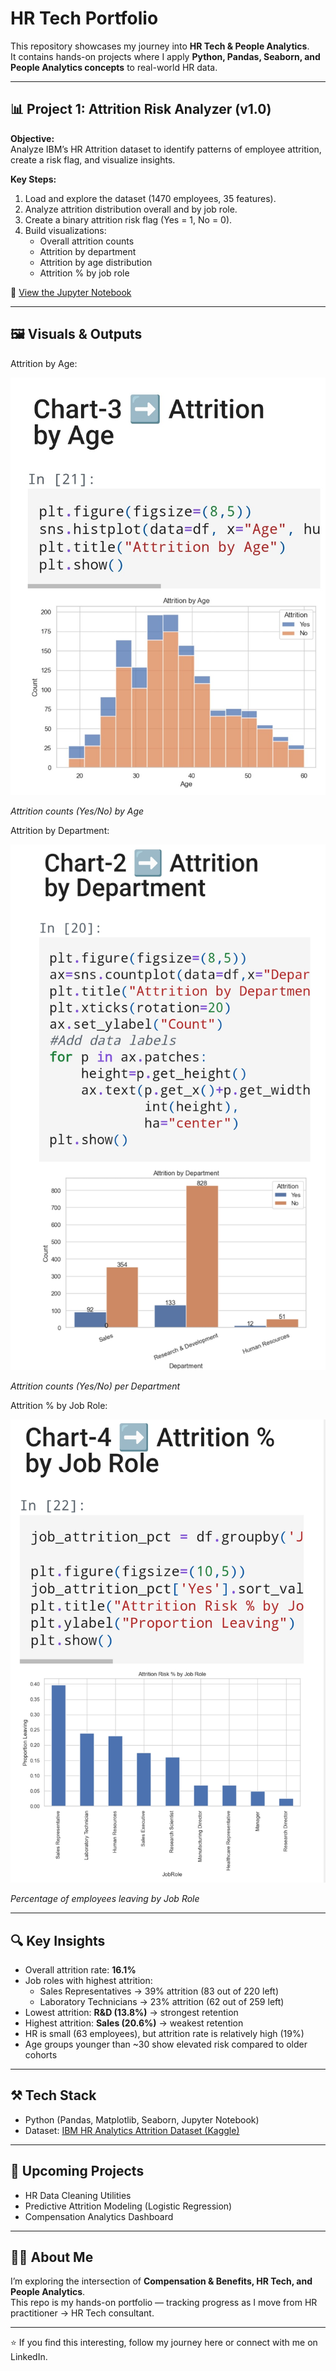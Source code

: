 # HR Tech Portfolio  

This repository showcases my journey into **HR Tech & People Analytics**.  
It contains hands-on projects where I apply **Python, Pandas, Seaborn, and People Analytics concepts** to real-world HR data.  

---

## 📊 Project 1: Attrition Risk Analyzer (v1.0)

**Objective:**  
Analyze IBM’s HR Attrition dataset to identify patterns of employee attrition, create a risk flag, and visualize insights.  

**Key Steps:**  
1. Load and explore the dataset (1470 employees, 35 features).  
2. Analyze attrition distribution overall and by job role.  
3. Create a binary attrition risk flag (Yes = 1, No = 0).  
4. Build visualizations:
   - Overall attrition counts  
   - Attrition by department  
   - Attrition by age distribution  
   - Attrition % by job role  

📓 [View the Jupyter Notebook](Day4-AttritionRiskAnalyzer.ipynb)  

---

## 🖼️ Visuals & Outputs  

Attrition by Age:  

![Attrition by Age](images/attrition_by_age.jpg)  

*Attrition counts (Yes/No) by Age*  

Attrition by Department:  

![Attrition by Department](images/Attrition_by_dept.jpg)  

*Attrition counts (Yes/No) per Department*  

Attrition % by Job Role:  

![Attrition % by Job Role](images/attrition_by_jobrole.png)  

*Percentage of employees leaving by Job Role*  

---

## 🔍 Key Insights  

- Overall attrition rate: **16.1%**  
- Job roles with highest attrition:  
  - Sales Representatives → 39% attrition (83 out of 220 left)  
  - Laboratory Technicians → 23% attrition (62 out of 259 left)  
- Lowest attrition: **R&D (13.8%)** → strongest retention  
- Highest attrition: **Sales (20.6%)** → weakest retention  
- HR is small (63 employees), but attrition rate is relatively high (19%)  
- Age groups younger than ~30 show elevated risk compared to older cohorts  

---

## ⚒️ Tech Stack  

- Python (Pandas, Matplotlib, Seaborn, Jupyter Notebook)  
- Dataset: [IBM HR Analytics Attrition Dataset (Kaggle)](https://www.kaggle.com/datasets/pavansubhasht/ibm-hr-analytics-attrition-dataset)  

---

## 🚀 Upcoming Projects  

- HR Data Cleaning Utilities  
- Predictive Attrition Modeling (Logistic Regression)  
- Compensation Analytics Dashboard  

---

## 🧑‍💻 About Me  

I’m exploring the intersection of **Compensation & Benefits, HR Tech, and People Analytics**.  
This repo is my hands-on portfolio — tracking progress as I move from HR practitioner → HR Tech consultant.  

---

⭐️ If you find this interesting, follow my journey here or connect with me on LinkedIn.
